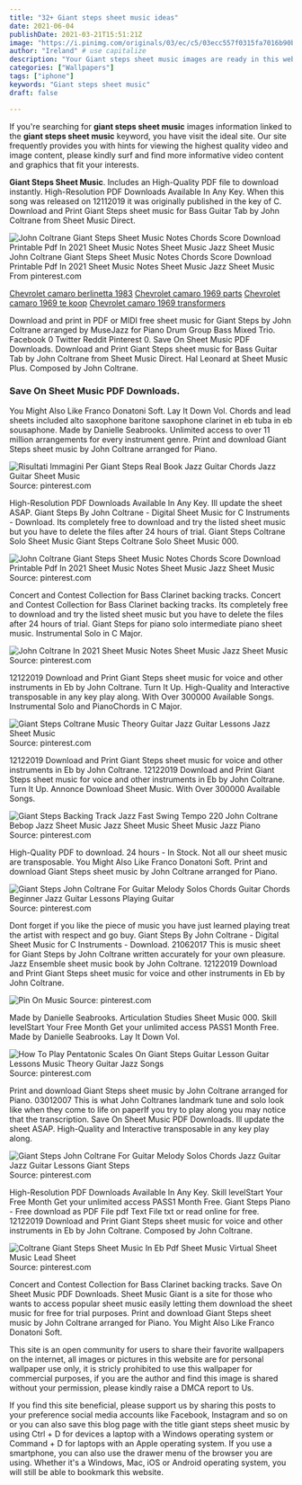 ```yaml
---
title: "32+ Giant steps sheet music ideas"
date: 2021-06-04
publishDate: 2021-03-21T15:51:21Z
image: "https://i.pinimg.com/originals/03/ec/c5/03ecc557f0315fa7016b90b2ec2c5fe1.png"
author: "Ireland" # use capitalize
description: "Your Giant steps sheet music images are ready in this website. Giant steps sheet music are a topic that is being searched for and liked by netizens today. You can Download the Giant steps sheet music files here. Find and Download all royalty-free images."
categories: ["Wallpapers"]
tags: ["iphone"]
keywords: "Giant steps sheet music"
draft: false

---
```


If you're searching for **giant steps sheet music** images information linked to the **giant steps sheet music** keyword, you have visit the ideal  site.  Our site frequently  provides you with  hints  for viewing  the highest  quality video and image  content, please kindly surf and find more informative video content and graphics  that fit your interests.

**Giant Steps Sheet Music**. Includes an High-Quality PDF file to download instantly. High-Resolution PDF Downloads Available In Any Key. When this song was released on 12112019 it was originally published in the key of C. Download and Print Giant Steps sheet music for Bass Guitar Tab by John Coltrane from Sheet Music Direct.

![John Coltrane Giant Steps Sheet Music Notes Chords Score Download Printable Pdf In 2021 Sheet Music Notes Sheet Music Jazz Sheet Music](https://i.pinimg.com/originals/c6/30/b2/c630b20b4ea499d8c1930227b3ea7c57.png "John Coltrane Giant Steps Sheet Music Notes Chords Score Download Printable Pdf In 2021 Sheet Music Notes Sheet Music Jazz Sheet Music")
John Coltrane Giant Steps Sheet Music Notes Chords Score Download Printable Pdf In 2021 Sheet Music Notes Sheet Music Jazz Sheet Music From pinterest.com

[Chevrolet camaro berlinetta 1983](/chevrolet-camaro-berlinetta-1983/)
[Chevrolet camaro 1969 parts](/chevrolet-camaro-1969-parts/)
[Chevrolet camaro 1969 te koop](/chevrolet-camaro-1969-te-koop/)
[Chevrolet camaro 1969 transformers](/chevrolet-camaro-1969-transformers/)

Download and print in PDF or MIDI free sheet music for Giant Steps by John Coltrane arranged by MuseJazz for Piano Drum Group Bass Mixed Trio. Facebook 0 Twitter Reddit Pinterest 0. Save On Sheet Music PDF Downloads. Download and Print Giant Steps sheet music for Bass Guitar Tab by John Coltrane from Sheet Music Direct. Hal Leonard at Sheet Music Plus. Composed by John Coltrane.

### Save On Sheet Music PDF Downloads.

You Might Also Like Franco Donatoni Soft. Lay It Down Vol. Chords and lead sheets included alto saxophone baritone saxophone clarinet in eb tuba in eb sousaphone. Made by Danielle Seabrooks. Unlimited access to over 11 million arrangements for every instrument genre. Print and download Giant Steps sheet music by John Coltrane arranged for Piano.


![Risultati Immagini Per Giant Steps Real Book Jazz Guitar Chords Jazz Guitar Sheet Music](https://i.pinimg.com/originals/38/75/f1/3875f1b7a4e5f3d4e8f0b27916ce6640.jpg "Risultati Immagini Per Giant Steps Real Book Jazz Guitar Chords Jazz Guitar Sheet Music")
Source: pinterest.com

High-Resolution PDF Downloads Available In Any Key. Ill update the sheet ASAP. Giant Steps By John Coltrane - Digital Sheet Music for C Instruments - Download. Its completely free to download and try the listed sheet music but you have to delete the files after 24 hours of trial. Giant Steps Coltrane Solo Sheet Music Giant Steps Coltrane Solo Sheet Music 000.

![John Coltrane Giant Steps Sheet Music Notes Chords Score Download Printable Pdf In 2021 Sheet Music Notes Sheet Music Jazz Sheet Music](https://i.pinimg.com/originals/c6/30/b2/c630b20b4ea499d8c1930227b3ea7c57.png "John Coltrane Giant Steps Sheet Music Notes Chords Score Download Printable Pdf In 2021 Sheet Music Notes Sheet Music Jazz Sheet Music")
Source: pinterest.com

Concert and Contest Collection for Bass Clarinet backing tracks. Concert and Contest Collection for Bass Clarinet backing tracks. Its completely free to download and try the listed sheet music but you have to delete the files after 24 hours of trial. Giant Steps for piano solo intermediate piano sheet music. Instrumental Solo in C Major.

![John Coltrane In 2021 Sheet Music Notes Sheet Music Jazz Sheet Music](https://i.pinimg.com/originals/a2/be/8c/a2be8c7caffdcf1868ad793b5f57203e.png "John Coltrane In 2021 Sheet Music Notes Sheet Music Jazz Sheet Music")
Source: pinterest.com

12122019 Download and Print Giant Steps sheet music for voice and other instruments in Eb by John Coltrane. Turn It Up. High-Quality and Interactive transposable in any key play along. With Over 300000 Available Songs. Instrumental Solo and PianoChords in C Major.

![Giant Steps Coltrane Music Theory Guitar Jazz Guitar Lessons Jazz Sheet Music](https://i.pinimg.com/originals/ef/a3/b9/efa3b931d7f366b544cbd10d9264d9c0.jpg "Giant Steps Coltrane Music Theory Guitar Jazz Guitar Lessons Jazz Sheet Music")
Source: pinterest.com

12122019 Download and Print Giant Steps sheet music for voice and other instruments in Eb by John Coltrane. 12122019 Download and Print Giant Steps sheet music for voice and other instruments in Eb by John Coltrane. Turn It Up. Annonce Download Sheet Music. With Over 300000 Available Songs.

![Giant Steps Backing Track Jazz Fast Swing Tempo 220 John Coltrane Bebop Jazz Sheet Music Jazz Sheet Music Sheet Music Jazz Piano](https://i.pinimg.com/originals/9c/11/3e/9c113ea1ecec78b913c492b390e5adb2.png "Giant Steps Backing Track Jazz Fast Swing Tempo 220 John Coltrane Bebop Jazz Sheet Music Jazz Sheet Music Sheet Music Jazz Piano")
Source: pinterest.com

High-Quality PDF to download. 24 hours - In Stock. Not all our sheet music are transposable. You Might Also Like Franco Donatoni Soft. Print and download Giant Steps sheet music by John Coltrane arranged for Piano.

![Giant Steps John Coltrane For Guitar Melody Solos Chords Guitar Chords Beginner Jazz Guitar Lessons Playing Guitar](https://i.pinimg.com/originals/e3/f1/01/e3f1013ec6fa0b6c0e56ab85da5f789f.gif "Giant Steps John Coltrane For Guitar Melody Solos Chords Guitar Chords Beginner Jazz Guitar Lessons Playing Guitar")
Source: pinterest.com

Dont forget if you like the piece of music you have just learned playing treat the artist with respect and go buy. Giant Steps By John Coltrane - Digital Sheet Music for C Instruments - Download. 21062017 This is music sheet for Giant Steps by John Coltrane written accurately for your own pleasure. Jazz Ensemble sheet music book by John Coltrane. 12122019 Download and Print Giant Steps sheet music for voice and other instruments in Eb by John Coltrane.

![Pin On Music](https://i.pinimg.com/originals/76/00/86/760086f626a4a2d274aa01046897cff2.png "Pin On Music")
Source: pinterest.com

Made by Danielle Seabrooks. Articulation Studies Sheet Music 000. Skill levelStart Your Free Month Get your unlimited access PASS1 Month Free. Made by Danielle Seabrooks. Lay It Down Vol.

![How To Play Pentatonic Scales On Giant Steps Guitar Lesson Guitar Lessons Music Theory Guitar Jazz Songs](https://i.pinimg.com/736x/36/a7/58/36a758f91172b6cccc3290845a98a2da.jpg "How To Play Pentatonic Scales On Giant Steps Guitar Lesson Guitar Lessons Music Theory Guitar Jazz Songs")
Source: pinterest.com

Print and download Giant Steps sheet music by John Coltrane arranged for Piano. 03012007 This is what John Coltranes landmark tune and solo look like when they come to life on paperIf you try to play along you may notice that the transcription. Save On Sheet Music PDF Downloads. Ill update the sheet ASAP. High-Quality and Interactive transposable in any key play along.

![Giant Steps John Coltrane For Guitar Melody Solos Chords Jazz Guitar Jazz Guitar Lessons Giant Steps](https://i.pinimg.com/originals/d6/e2/52/d6e25232589373b59e85fcb62de635f7.gif "Giant Steps John Coltrane For Guitar Melody Solos Chords Jazz Guitar Jazz Guitar Lessons Giant Steps")
Source: pinterest.com

High-Resolution PDF Downloads Available In Any Key. Skill levelStart Your Free Month Get your unlimited access PASS1 Month Free. Giant Steps Piano - Free download as PDF File pdf Text File txt or read online for free. 12122019 Download and Print Giant Steps sheet music for voice and other instruments in Eb by John Coltrane. Composed by John Coltrane.

![Coltrane Giant Steps Sheet Music In Eb Pdf Sheet Music Virtual Sheet Music Lead Sheet](https://i.pinimg.com/originals/03/ec/c5/03ecc557f0315fa7016b90b2ec2c5fe1.png "Coltrane Giant Steps Sheet Music In Eb Pdf Sheet Music Virtual Sheet Music Lead Sheet")
Source: pinterest.com

Concert and Contest Collection for Bass Clarinet backing tracks. Save On Sheet Music PDF Downloads. Sheet Music Giant is a site for those who wants to access popular sheet music easily letting them download the sheet music for free for trial purposes. Print and download Giant Steps sheet music by John Coltrane arranged for Piano. You Might Also Like Franco Donatoni Soft.

This site is an open community for users to share their favorite wallpapers on the internet, all images or pictures in this website are for personal wallpaper use only, it is stricly prohibited to use this wallpaper for commercial purposes, if you are the author and find this image is shared without your permission, please kindly raise a DMCA report to Us.

If you find this site beneficial, please support us by sharing this posts to your preference social media accounts like Facebook, Instagram and so on or you can also save this blog page with the title giant steps sheet music by using Ctrl + D for devices a laptop with a Windows operating system or Command + D for laptops with an Apple operating system. If you use a smartphone, you can also use the drawer menu of the browser you are using. Whether it's a Windows, Mac, iOS or Android operating system, you will still be able to bookmark this website.
